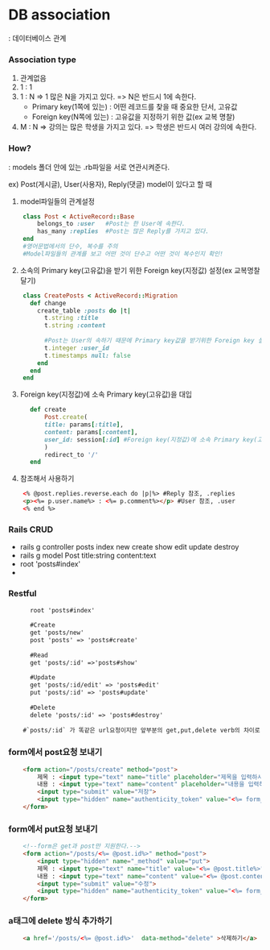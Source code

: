 # DB association

: 데이터베이스 관계



### Association type

1. 관계없음
2. 1 : 1
3. 1 : N 
   => 1 많은 N을 가지고 있다.
   => N은 반드시 1에 속한다.
   - Primary key(1쪽에 있는)
   : 어떤 레코드를 찾을 때 중요한 단서, 고유값
   - Foreign key(N쪽에 있는)
   :  고유값을 지정하기 위한 값(ex 교복 명찰)
4. M : N
   => 강의는 많은 학생을 가지고 있다.
   => 학생은 반드시 여러 강의에 속한다.



### How?

: models 폴더 안에 있는 .rb파일을 서로 연관시켜준다.

ex) Post(게시글), User(사용자), Reply(댓글) model이 있다고 할 때 

1. model파일들의 관계설정

```ruby
    class Post < ActiveRecord::Base
        belongs_to :user   #Post는 한 User에 속한다.
        has_many :replies  #Post는 많은 Reply를 가지고 있다.
    end
    #영어문법에서의 단수, 복수를 주의
    #Model파일들의 관계를 보고 어떤 것이 단수고 어떤 것이 복수인지 확인!
```
2. 소속의 Primary key(고유값)을 받기 위한 Foreign key(지정값) 설정(ex 교복명찰 달기)
```ruby
    class CreatePosts < ActiveRecord::Migration
      def change
        create_table :posts do |t|
          t.string :title
          t.string :content
          
          #Post는 User의 속하기 때문에 Primary key값을 받기위한 Foreign key 설정 
          t.integer :user_id 
          t.timestamps null: false
        end
      end
    end
```    

3. Foreign key(지정값)에 소속 Primary key(고유값)을 대입
```ruby
      def create
          Post.create(
          title: params[:title],
          content: params[:content],
          user_id: session[:id] #Foreign key(지정값)에 소속 Primary key(고유값)을 대입
          )
          redirect_to '/'
      end
```
4. 참조해서 사용하기
```html
    <% @post.replies.reverse.each do |p|%> #Reply 참조, .replies
    <p><%= p.user.name%> : <%= p.comment%></p> #User 참조, .user
    <% end %>
```




### Rails CRUD

- rails g controller posts index new create show edit update destroy
- rails g model Post title:string content:text
- root 'posts#index' 
- <input type="hidden" name="authenticity_token" value="<%= form_authenticity_token%>">



### Restful
```html
      root 'posts#index'
    
      #Create
      get 'posts/new' 
      post 'posts' => 'posts#create'
    
      #Read
      get 'posts/:id' =>'posts#show'
    
      #Update
      get 'posts/:id/edit' => 'posts#edit'
      put 'posts/:id' => 'posts#update'
    
      #Delete
      delete 'posts/:id' => 'posts#destroy'
    
    #`posts/:id` 가 똑같은 url요청이지만 앞부분의 get,put,delete verb의 차이로 다르게 요청이 보내집니다.
```    



### form에서 post요청 보내기
```html
    <form action="/posts/create" method="post">
        제목 : <input type="text" name="title" placeholder="제목을 입력하시오."><br>
        내용 : <input type="text" name="content" placeholder="내용을 입력하시오."><br>
        <input type="submit" value="저장">
        <input type="hidden" name="authenticity_token" value="<%= form_authenticity_token%>">
    </form>
```


### form에서 put요청 보내기
```html
    <!--form은 get과 post만 지원한다.-->
    <form action="/posts/<%= @post.id%>" method="post">
        <input type="hidden" name="_method" value="put">
        제목 : <input type="text" name="title" value="<%= @post.title%>"><br>
        내용 : <input type="text" name="content" value="<%= @post.content%>"><br>
        <input type="submit" value="수정">
        <input type="hidden" name="authenticity_token" value="<%= form_authenticity_token%>">
    </form>
```


### a태그에 delete 방식 추가하기
```html
    <a href='/posts/<%= @post.id%>'  data-method="delete" >삭제하기</a>
```


